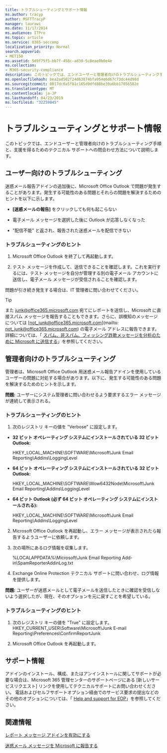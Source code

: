 ```yaml
---
title: トラブルシューティングとサポート情報
ms.author: tracyp
author: MSFTTracyP
manager: laurawi
ms.date: 11/17/2014
ms.audience: ITPro
ms.topic: article
ms.service: O365-seccomp
localization_priority: Normal
search.appverid:
- MET150
ms.assetid: 5d9f75f5-bb7f-458c-ad30-5c8eae0b0e4e
ms.collection:
- M365-security-compliance
description: このトピックでは、エンドユーザーと管理者向けのトラブルシューティング手順と、支援を得るためのテクニカル サポートへの問合わせ方法について説明します。
ms.openlocfilehash: bea2ad502f24d63874bfa954e6d67c73dc44d98d
ms.sourcegitcommit: 0017dc6a5f81c165d9dfd88be39a6bb17856582e
ms.translationtype: MT
ms.contentlocale: ja-JP
ms.lasthandoff: 04/23/2019
ms.locfileid: "32259845"
---
```

# <a name="troubleshooting-and-support-information"></a>トラブルシューティングとサポート情報

このトピックでは、エンドユーザーと管理者向けのトラブルシューティング手順と、支援を得るためのテクニカル サポートへの問合わせ方法について説明します。
  
## <a name="troubleshooting-for-users"></a>ユーザー向けのトラブルシューティング

迷惑メール報告アドインの追加後に、Microsoft Office Outlook で問題が発生することがあります。発生する可能性のある問題とそれらの問題を解決するためのヒントを以下に示します。 
  
- **[迷惑メールの報告]** をクリックしても何も起こらない
    
- 電子メール メッセージを選択した後に Outlook が応答しなくなった
    
- "配信不能" と返され、報告された迷惑メールを配信できない
    
### <a name="troubleshooting-tip"></a>トラブルシューティングのヒント

1. Microsoft Office Outlook を終了して再起動します。
    
2. テスト メッセージを作成して、送信できることを確認します。これを実行するには、テスト メッセージを自分が管理する別の電子メール アカウントに送信し、電子メール メッセージが受信されることを確認します。
    
問題が引き続き発生する場合は、IT 管理者に問い合わせてください。
  
> [!TIP]
> また [junk@office365.microsoft.com](mailto:junk@office365.microsoft.com) 宛てにレポートを送信し、Microsoft に直接スパム メッセージを報告することもできます。さらに、誤検知のメッセージについては [not_junk@office365.microsoft.com](mailto: not_junk@office365.microsoft.com) の電子メール アドレスに報告できます。詳細については、「 [スパム、非スパム、フィッシング詐欺メッセージを分析のために Microsoft に送信する](submit-spam-non-spam-and-phishing-scam-messages-to-microsoft-for-analysis.md)」を参照してください。 
  
## <a name="troubleshooting-for-administrators"></a>管理者向けのトラブルシューティング

管理者は、Microsoft Office Outlook 用迷惑メール報告アドインを使用しているユーザーの問題に対処する場合があります。以下に、発生する可能性のある問題を解決するためのヒントを示します。 
  
 **問題:** ユーザーにシステム管理者に問い合わせるよう要求するエラー メッセージが連続して表示される。 
  
### <a name="troubleshooting-tip"></a>トラブルシューティングのヒント

1. 次のレジストリ キーの値を "Verbose" に設定します。
    
  - **32 ビット オペレーティング システムにインストールされている 32 ビット Outlook:**
    
    HKEY_LOCAL_MACHINE\SOFTWARE\Microsoft\Junk Email Reporting\Addins\LoggingLevel
    
  - **64 ビット オペレーティング システムにインストールされている 32 ビット Outlook:**
    
    HKEY_LOCAL_MACHINE\SOFTWARE\Wow6432Node\Microsoft\Junk Email Reporting\Addins\LoggingLevel
    
  - **64 ビット Outlook (必ず 64 ビット オペレーティング システムにインストールされる):**
    
    HKEY_LOCAL_MACHINE\SOFTWARE\Microsoft\Junk Email Reporting\Addins\LoggingLevel
    
2. Microsoft Office Outlook を再起動し、エラー メッセージが表示されたら報告するようユーザーに依頼します。
    
3. 次の場所にあるログ情報を収集します。 
    
    %LOCALAPPDATA%\Microsoft\Junk Email Reporting Add-in\SpamReporterAddinLog.txt
    
4. Exchange Online Protection テクニカル サポートに問い合わせ、ログ情報を提供します。 
    
 **問題:** ユーザーが迷惑メールとして電子メールを送信したときに確認を受信しないよう選択したが、現在、そのオプションを元に戻すことを希望している。 
  
### <a name="troubleshooting-tip"></a>トラブルシューティングのヒント

1. 次のレジストリ キーの値を "True" に設定します。HKEY_CURRENT_USER\Software\Microsoft\Junk E-mail Reporting\Preferences\ConfirmReportJunk
    
2. Microsoft Office Outlook を再起動します。
    
## <a name="support-information"></a>サポート情報

アドインのインストール、構成、またはアンインストールに関してサポートが必要な場合は、Microsoft 365 管理センターのサポートページにある [新しいサービスリクエスト] リンクを使用してテクニカルサポートにお問い合わせください。 電話およびセルフサポートオプション経由でのサービス要求の提出などのその他のオプションについては、「 [Help and support for EOP](eop/help-and-support-for-eop.md)」を参照してください。
  
## <a name="for-more-information"></a>関連情報

[レポート メッセージ アドインを有効にする](https://support.office.com/article/4250c4bc-6102-420b-9e0a-a95064837676)
  
[迷惑メール メッセージを Microsoft に報告する](report-junk-email-messages-to-microsoft.md)
  


